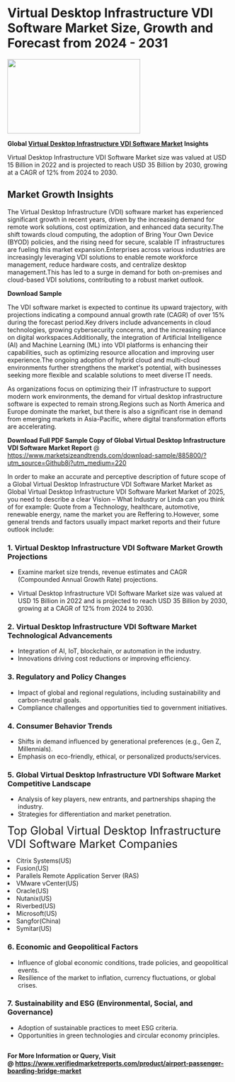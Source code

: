 <H1>Virtual Desktop Infrastructure VDI Software Market Size, Growth and Forecast from 2024 - 2031</H1><img class="aligncenter size-medium wp-image-584254" src="https://thirdeyenews.in/wp-content/uploads/2024/09/Global-Market-Research-300x168.jpeg" alt="" width="300" height="168" /><p><strong>Global&nbsp;<a href="https://www.marketsizeandtrends.com/download-sample/885800/?utm_source=Github8j?utm_medium=220">Virtual Desktop Infrastructure VDI Software Market</a> Insights</strong></p><p>Virtual Desktop Infrastructure VDI Software Market size was valued at USD 15 Billion in 2022 and is projected to reach USD 35 Billion by 2030, growing at a CAGR of 12% from 2024 to 2030.</p><p><h2>Market Growth Insights</h2> <p>The Virtual Desktop Infrastructure (VDI) software market has experienced significant growth in recent years, driven by the increasing demand for remote work solutions, cost optimization, and enhanced data security.The shift towards cloud computing, the adoption of Bring Your Own Device (BYOD) policies, and the rising need for secure, scalable IT infrastructures are fueling this market expansion.Enterprises across various industries are increasingly leveraging VDI solutions to enable remote workforce management, reduce hardware costs, and centralize desktop management.This has led to a surge in demand for both on-premises and cloud-based VDI solutions, contributing to a robust market outlook.</p> <p><strong>Download Sample</strong></p> <p>The VDI software market is expected to continue its upward trajectory, with projections indicating a compound annual growth rate (CAGR) of over 15% during the forecast period.Key drivers include advancements in cloud technologies, growing cybersecurity concerns, and the increasing reliance on digital workspaces.Additionally, the integration of Artificial Intelligence (AI) and Machine Learning (ML) into VDI platforms is enhancing their capabilities, such as optimizing resource allocation and improving user experience.The ongoing adoption of hybrid cloud and multi-cloud environments further strengthens the market's potential, with businesses seeking more flexible and scalable solutions to meet diverse IT needs.</p> <p>As organizations focus on optimizing their IT infrastructure to support modern work environments, the demand for virtual desktop infrastructure software is expected to remain strong.Regions such as North America and Europe dominate the market, but there is also a significant rise in demand from emerging markets in Asia-Pacific, where digital transformation efforts are accelerating.</p> <p><span class=""><strong>Download Full PDF Sample Copy of Global Virtual Desktop Infrastructure VDI Software Market Report</strong> @ <a href="https://www.marketsizeandtrends.com/download-sample/885800/?utm_source=Github8j?utm_medium=220" target="_blank">https://www.marketsizeandtrends.com/download-sample/885800/?utm_source=Github8j?utm_medium=220</a></span></p><p>In order to make an accurate and perceptive description of future scope of a Global&nbsp;Virtual Desktop Infrastructure VDI Software Market Market as Global&nbsp;Virtual Desktop Infrastructure VDI Software Market Market of 2025, you need to describe a clear Vision &ndash; What Industry or Linda can you think of for example: Quote from a Technology, healthcare, automotive, renewable energy, name the market you are Reffering to.However, some general trends and factors usually impact market reports and their future outlook include:</p><h3>1.&nbsp;<strong>Virtual Desktop Infrastructure VDI Software Market Growth Projections</strong></h3><ul><li>Examine market size trends, revenue estimates and CAGR (Compounded Annual Growth Rate) projections.</li><li><p>Virtual Desktop Infrastructure VDI Software Market size was valued at USD 15 Billion in 2022 and is projected to reach USD 35 Billion by 2030, growing at a CAGR of 12% from 2024 to 2030.</p></li></ul><h3>2.&nbsp;<strong>Virtual Desktop Infrastructure VDI Software Market Technological Advancements</strong></h3><ul><li>Integration of AI, IoT, blockchain, or automation in the industry.</li><li>Innovations driving cost reductions or improving efficiency.</li></ul><h3>3.&nbsp;<strong>Regulatory and Policy Changes</strong></h3><ul><li>Impact of global and regional regulations, including sustainability and carbon-neutral goals.</li><li>Compliance challenges and opportunities tied to government initiatives.</li></ul><h3>4.&nbsp;<strong>Consumer Behavior Trends</strong></h3><ul><li>Shifts in demand influenced by generational preferences (e.g., Gen Z, Millennials).</li><li>Emphasis on eco-friendly, ethical, or personalized products/services.</li></ul><h3>5.&nbsp;<strong>Global Virtual Desktop Infrastructure VDI Software Market Competitive Landscape</strong></h3><ul><li>Analysis of key players, new entrants, and partnerships shaping the industry.</li><li>Strategies for differentiation and market penetration.</li></ul><p data-pm-slice="1 1 []"><span style="color: inherit; font-family: inherit; font-size: 25px;">Top Global Virtual Desktop Infrastructure VDI Software Market Companies</span></p><div class="" data-test-id=""><p><li>Citrix Systems(US)</li><li> Fusion(US)</li><li> Parallels Remote Application Server (RAS)</li><li> VMware vCenter(US)</li><li> Oracle(US)</li><li> Nutanix(US)</li><li> Riverbed(US)</li><li> Microsoft(US)</li><li> Sangfor(China)</li><li> Symitar(US)</li></p></div><h3>6.&nbsp;<strong>Economic and Geopolitical Factors</strong></h3><ul><li>Influence of global economic conditions, trade policies, and geopolitical events.</li><li>Resilience of the market to inflation, currency fluctuations, or global crises.</li></ul><h3>7.&nbsp;<strong>Sustainability and ESG (Environmental, Social, and Governance)</strong></h3><ul><li>Adoption of sustainable practices to meet ESG criteria.</li><li>Opportunities in green technologies and circular economy principles.</li></ul><h2><strong style="font-size: 14px;">For More Information or Query, Visit @&nbsp;</strong><a style="background-color: #ffffff; font-size: 14px;" href="https://www.marketsizeandtrends.com/report/virtual-desktop-infrastructure-vdi-software-market/" target="_blank">https://www.verifiedmarketreports.com/product/airport-passenger-boarding-bridge-market</a></h2>
